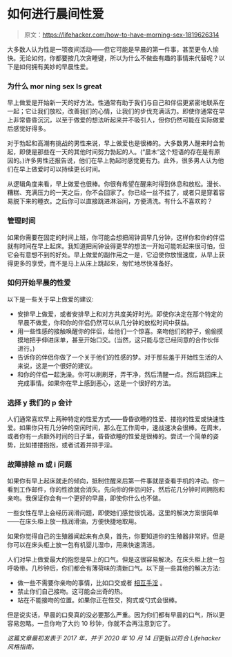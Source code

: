# 如何进行晨间性爱

> 原文：<https://lifehacker.com/how-to-have-morning-sex-1819626314>

大多数人认为性是一项夜间活动——但它可能是早晨的第一件事，甚至更令人愉快。无论如何，你都要按几次贪睡键，所以为什么不做些有趣的事情来代替呢？以下是如何拥有美妙的早晨性爱。

### 为什么 mor ning sex Is great

早上做爱是开始新一天的好方法。性通常有助于我们与自己和伴侣更紧密地联系在一起；它让我们放松，改善我们的心情，让我们的步伐充满活力。即使你通常在早上非常昏昏沉沉，以至于做爱的想法听起来并不吸引人，但你仍然可能在实际做爱后感觉好得多。

对于勃起和高潮有挑战的男性来说，早上做爱也是很棒的。大多数男人醒来时会勃起，即使是那些在一天的其他时间努力勃起的人。(“晨木”这个短语的存在是有原因的。)许多男性还报告说，他们在早上勃起时感觉更有力。此外，很多男人认为他们在早上做爱时可以持续更长时间。

从逻辑角度来看，早上做爱也很棒。你很有希望在醒来时得到休息和放松。漫长、糟糕、充满压力的一天之后，你不会回家了。你已经一丝不挂了，或者只是穿着容易脱下来的睡衣。之后你可以直接跳进淋浴间，方便清洗。有什么不喜欢的？

### 管理时间

如果你需要在固定的时间上班，你可能会想把闹钟调早几分钟，这样你和你的伴侣就有时间在早上起床。我知道把闹钟设得更早的想法一开始可能听起来很可怕，但它会有意想不到的好处。早上做爱的副作用之一是，它迫使你放慢速度，从早上获得更多的享受，而不是马上从床上跳起来，匆忙地尽快准备好。

### 如何开始早晨的性爱

以下是一些关于早上做爱的建议:

*   安排早上做爱，或者安排早上和对方共度美好时光。即使你决定在那个特定的早晨不做爱，你和你的伴侣仍然可以从几分钟的放松时间中获益。
*   用一些性感的接触唤醒你的伴侣，给他们一个惊喜。亲吻他们的脖子，偷偷摸摸地把手伸进床单，甚至开始口交。(当然，这只能与您已经同意的合作伙伴进行。)
*   告诉你的伴侣你做了一个关于他们的性感的梦。对于那些羞于开始性生活的人来说，这是一个很好的建议。
*   和你的伴侣一起洗澡。你可以刷刷牙，弄干净，然后清醒一点。然后跳回床上完成事情。如果你在早上感到恶心，这是一个很好的方法。

### 选择 y 我们的 p 会计

人们通常喜欢早上两种特定的性爱方式——昏昏欲睡的性爱、搂抱的性爱或快速性爱。如果你只有几分钟的空闲时间，那么在工作周中，速战速决会很棒。在周末，或者你有一点额外时间的日子里，昏昏欲睡的性爱是很棒的。尝试一个简单的姿势，比如搂搂抱抱，或者试着并排手淫。

### 故障排除 m 或 i 问题

如果你有早上起床就走的倾向，抵制住醒来后第一件事就是查看手机的冲动。你一看到工作邮件，你的性欲就会消失。先向你的伴侣问好，然后花几分钟时间拥抱和亲吻。我保证你会有一个更好的早晨，即使你什么也不做。

一些女性在早上会经历润滑问题，即使她们感觉很饥渴。这里的解决方案很简单——在床头柜上放一瓶润滑油，方便快捷地取用。

如果你觉得自己的生殖器闻起来有点臭，首先，你要知道你的生殖器非常好。但是你可以在床头柜上放一包有机婴儿湿巾，用来快速清洁。

人们对早上做爱最大的抱怨是早上的口气。但是这很容易解决。在床头柜上放一包呼吸带。几秒钟后，你们都会有薄荷味的清新口气。以下是一些其他的解决方法:

*   做一些不需要你亲吻的事情，比如口交或者 [相互手淫](https://lifehacker.com/how-to-play-with-testicles-1818777601) 。
*   禁止你们自己接吻。这可能会出奇的热。
*   站在不能接吻的位置。如果你正在性交，狗式或勺式会很棒。

但是说实话，早晨的口臭真的没必要那么严重。因为你们都有早晨的口气，所以更容易忽略。一旦你吻了大约 10 秒钟，你就不会再注意到它了。

*这篇文章最初发表于 2017 年，并于 2020 年 10 月 14 日*更新*以符合 Lifehacker 风格指南。*